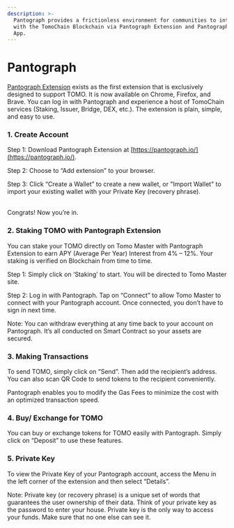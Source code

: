 ```yaml
---
description: >-
  Pantograph provides a frictionless environment for communities to interact
  with the TomoChain Blockchain via Pantograph Extension and Pantograph Mobile
  App.
---
```


# Pantograph

[Pantograph Extension](http://pantograph.io/) exists as the first extension that is exclusively designed to support TOMO. It is now available on Chrome, Firefox, and Brave. You can log in with Pantograph and experience a host of TomoChain services (Staking, Issuer, Bridge, DEX, etc.). The extension is plain, simple, and easy to use.

### 1. Create Account

Step 1: Download Pantograph Extension at [https://pantograph.io/](https://pantograph.io/).

Step 2: Choose to “Add extension” to your browser.

Step 3: Click “Create a Wallet” to create a new wallet, or "Import Wallet" to import your existing wallet with your Private Key (recovery phrase).

\
Congrats! Now you’re in.

### 2. Staking TOMO with Pantograph Extension

You can stake your TOMO directly on Tomo Master with Pantograph Extension to earn APY (Average Per Year) Interest from 4% – 12%. Your staking is verified on Blockchain from time to time.

Step 1: Simply click on ‘Staking’ to start. You will be directed to Tomo Master site.&#x20;

Step 2: Log in with Pantograph. Tap on “Connect” to allow Tomo Master to connect with your Pantograph account. Once connected, you don’t have to sign in next time.

Note: You can withdraw everything at any time back to your account on Pantograph. It’s all conducted on Smart Contract so your assets are secured.

### 3. Making Transactions

To send TOMO, simply click on “Send”. Then add the recipient’s address. You can also scan QR Code to send tokens to the recipient conveniently.

Pantograph enables you to modify the Gas Fees to minimize the cost with an optimized transaction speed.&#x20;

### 4. Buy/ Exchange for TOMO

You can buy or exchange tokens for TOMO easily with Pantograph. Simply click on “Deposit” to use these features.

### 5. Private Key

To view the Private Key of your Pantograph account, access the Menu in the left corner of the extension and then select “Details”.

Note: Private key (or recovery phrase) is a unique set of words that guarantees the user ownership of their data. Think of your private key as the password to enter your house. Private key is the only way to access your funds. Make sure that no one else can see it.
